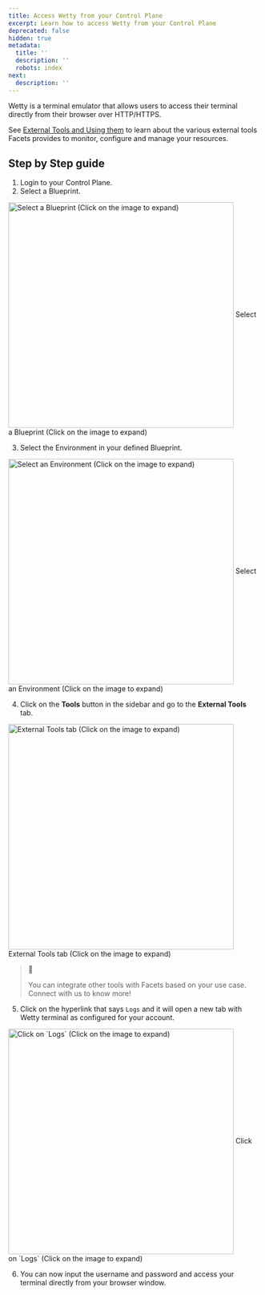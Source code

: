 ```yaml
---
title: Access Wetty from your Control Plane
excerpt: Learn how to access Wetty from your Control Plane
deprecated: false
hidden: true
metadata:
  title: ''
  description: ''
  robots: index
next:
  description: ''
---
```

Wetty is a terminal emulator that allows users to access their terminal directly from their browser over HTTP/HTTPS.

See [External Tools and Using them](https://readme.facets.cloud/docs/external-tools-and-usage) to learn about the various external tools Facets provides to monitor, configure and manage your resources.

## Step by Step guide

1. Login to your Control Plane.
2. Select a Blueprint.

<Image alt="Select a Blueprint (Click on the image to expand)" align="center" width="450px" src="https://files.readme.io/9b744c6-select_blueprint.png">
  Select a Blueprint (Click on the image to expand)
</Image>

3. Select the Environment in your defined Blueprint.

<Image alt="Select an Environment (Click on the image to expand)" align="center" width="450px" src="https://files.readme.io/2f75e47-select_env.png">
  Select an Environment (Click on the image to expand)
</Image>

4. Click on the **Tools** button in the sidebar and go to the **External Tools** tab.

<Image alt="External Tools tab (Click on the image to expand)" align="center" width="450px" src="https://files.readme.io/8e08ef7-external_tools.png">
  External Tools tab (Click on the image to expand)
</Image>

> 🔔
>
> You can integrate other tools with Facets based on your use case.\
> Connect with us to know more!

5. Click on the hyperlink that says `Logs` and it will open a new tab with Wetty terminal as configured for your account. 

<Image alt="Click on `Logs` (Click on the image to expand)" align="center" width="450px" src="https://files.readme.io/9c3e030-wetty_link.png">
  Click on `Logs` (Click on the image to expand)
</Image>

6. You can now input the username and password and access your terminal directly from your browser window.
